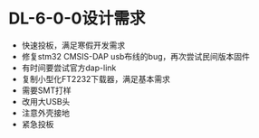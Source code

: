 # DL-6-0-0设计需求

* 快速投板，满足寒假开发需求
* 修复stm32 CMSIS-DAP usb布线的bug，再次尝试民间版本固件
* 有时间要尝试官方dap-link
* 复制小型化FT2232下载器，满足基本需求
* 需要SMT打样
* 改用大USB头
* 注意外壳接地
* 紧急投板